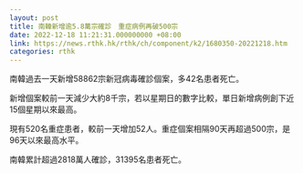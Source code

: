 ```yaml
---
layout: post
title: 南韓新增逾5.8萬宗確診　重症病例再破500宗
date: 2022-12-18 11:21:31.000000000 +08:00
link: https://news.rthk.hk/rthk/ch/component/k2/1680350-20221218.htm
categories: rthk
---
```


南韓過去一天新增58862宗新冠病毒確診個案，多42名患者死亡。

新增個案較前一天減少大約8千宗，若以星期日的數字比較，單日新增病例創下近15個星期以來最高。

現有520名重症患者，較前一天增加52人。重症個案相隔90天再超過500宗，是96天以來最高水平。

南韓累計超過2818萬人確診，31395名患者死亡。
